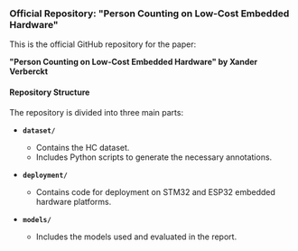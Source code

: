 ### Official Repository: "Person Counting on Low-Cost Embedded Hardware"

This is the official GitHub repository for the paper:

**"Person Counting on Low-Cost Embedded Hardware" by Xander Verberckt**

#### Repository Structure

The repository is divided into three main parts:

* **`dataset/`**

  * Contains the HC dataset.
  * Includes Python scripts to generate the necessary annotations.

* **`deployment/`**

  * Contains code for deployment on STM32 and ESP32 embedded hardware platforms.

* **`models/`**

  * Includes the models used and evaluated in the report.
